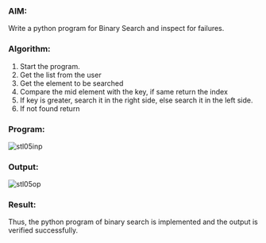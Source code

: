 ### AIM: 

Write a python program for Binary Search and inspect for failures. 

### Algorithm:

1. Start the program.
2. Get the list from the user
3. Get the element to be searched
4. Compare the mid element with the key, if same return the index
5. If key is greater, search it in the right side, else search it in the left side.
6. If not found return

### Program:

![stl05inp](https://github.com/user-attachments/assets/00da57c0-f886-416e-944c-f3a5637f6ef6)


### Output:

![stl05op](https://github.com/user-attachments/assets/dd16be78-91f4-4e36-a002-544b8cfee31f)


### Result:

Thus, the python program of binary search is implemented and the output is verified
successfully. 
